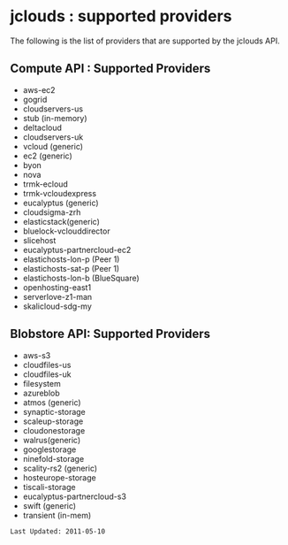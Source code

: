 # jclouds : supported providers

The following is the list of providers that are supported by the jclouds API.

## Compute API : Supported Providers 
  * aws-ec2
  * gogrid
  * cloudservers-us
  * stub (in-memory)
  * deltacloud
  * cloudservers-uk
  * vcloud (generic)
  * ec2 (generic)
  * byon
  * nova
  * trmk-ecloud
  * trmk-vcloudexpress
  * eucalyptus (generic)
  * cloudsigma-zrh
  * elasticstack(generic)
  * bluelock-vclouddirector
  * slicehost
  * eucalyptus-partnercloud-ec2
  * elastichosts-lon-p (Peer 1)
  * elastichosts-sat-p (Peer 1)
  * elastichosts-lon-b (BlueSquare)
  * openhosting-east1
  * serverlove-z1-man
  * skalicloud-sdg-my


## Blobstore API: Supported Providers
 * aws-s3
 * cloudfiles-us 
 * cloudfiles-uk 
 * filesystem
 * azureblob 
 * atmos (generic)
 * synaptic-storage
 * scaleup-storage
 * cloudonestorage
 * walrus(generic)
 * googlestorage
 * ninefold-storage
 * scality-rs2 (generic)
 * hosteurope-storage
 * tiscali-storage
 * eucalyptus-partnercloud-s3
 * swift (generic)
 * transient (in-mem)

`Last Updated: 2011-05-10`
